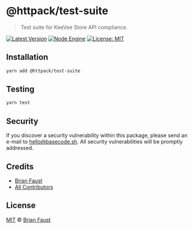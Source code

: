 # @httpack/test-suite

> Test suite for KeeVee Store API compliance.

[![Latest Version](https://badgen.now.sh/npm/v/@httpack/test-suite)](https://www.npmjs.com/package/@httpack/test-suite)
[![Node Engine](https://badgen.now.sh/npm/node/@httpack/test-suite)](https://www.npmjs.com/package/@httpack/test-suite)
[![License: MIT](https://badgen.now.sh/badge/license/MIT/green)](https://opensource.org/licenses/MIT)

## Installation

```bash
yarn add @httpack/test-suite
```

## Testing

```bash
yarn test
```

## Security

If you discover a security vulnerability within this package, please send an e-mail to hello@basecode.sh. All security vulnerabilities will be promptly addressed.

## Credits

-   [Brian Faust](https://github.com/faustbrian)
-   [All Contributors](../../../../contributors)

## License

[MIT](LICENSE) © [Brian Faust](https://basecode.sh)
